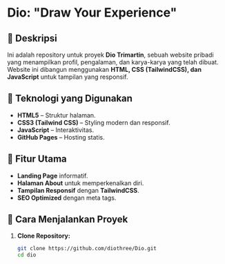 # Dio: "Draw Your Experience"

## 📌 Deskripsi

Ini adalah repository untuk proyek **Dio Trimartin**, sebuah website pribadi yang menampilkan profil, pengalaman, dan karya-karya yang telah dibuat. Website ini dibangun menggunakan **HTML, CSS (TailwindCSS), dan JavaScript** untuk tampilan yang responsif.

## 🚀 Teknologi yang Digunakan

- **HTML5** – Struktur halaman.
- **CSS3 (Tailwind CSS)** – Styling modern dan responsif.
- **JavaScript** – Interaktivitas.
- **GitHub Pages** – Hosting statis.

## 🎨 Fitur Utama

- **Landing Page** informatif.
- **Halaman About** untuk memperkenalkan diri.
- **Tampilan Responsif** dengan **TailwindCSS**.
- **SEO Optimized** dengan meta tags.


## 🔧 Cara Menjalankan Proyek

1. **Clone Repository:**
   ```sh
   git clone https://github.com/diothree/Dio.git
   cd dio
   ```
```
